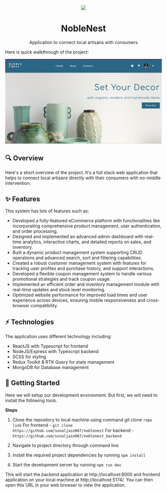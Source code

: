 <p align="center">
  <img width="100px" src="https://res.cloudinary.com/dyu8bj7ko/image/upload/v1717937457/Noble%20Nest/logo-dark.png">
  <h1 align="center">NobleNest</h1>
  <p align="center">Application to connect local artisans with consumers</p>
</p>
Here is quick walkthrough of the project: <br/>

[![Watch the video](./src/assets/home.png)](https://drive.google.com/file/d/14la3oHn5nvO5ew4U9B42LHorzMGwqMXz/view?usp=sharing)


## 🔍 Overview 
Here's a short overview of the project. It's a full stack web application that helps to connect local artisans directly with their consumers with no-middle intervention. 

## ✨ Features 
This system has lots of features such as:
- Developed a fully-featured eCommerce platform with functionalities like incorporating comprehensive product management, user authentication, and order processing.
- Designed and implemented an advanced admin dashboard with real-time analytics, interactive charts, and detailed reports on sales, and inventory.
- Built a dynamic product management system supporting CRUD operations and advanced search, sort and filtering capabilities.
- Created a robust customer management system with features for tracking user profiles and  purchase history, and support interactions.
- Developed a flexible coupon management system to handle various promotional strategies and track coupon usage.
- Implemented an efficient order and inventory management module with real-time updates and stock level monitoring.
- Optimized website performance for improved load times and user experience across devices, ensuring mobile responsiveness and cross-browser compatibility.

## ⚡️ Technologies
The application uses different technology including:
- ReactJS with Typescript for frontend 
- NodeJS/Express with Typescript backend 
- SCSS for styling
- Redux Toolkit & RTK Query for state management
- MongoDB for Database management


## 🍕 Getting Started 

Here we will setup our development environment. But first, we will need to install the following tools.

**Steps**
1. Clone the repository to local machine using command git clone `repo link` 
For frontend - `git clone https://github.com/sonaljain067/noblenest`
For backend - `https://github.com/sonaljain067/noblenest_backend`

2. Navigate to project directory through command line

3. Install the required project dependencies by running `npm install`

4. Start the development server by running `npm run dev`


This will start the backend application at http://localhost:8000 and frontend application on your local machine at http://localhost:5174/. 
You can then open this URL in your web browser to view the application.
